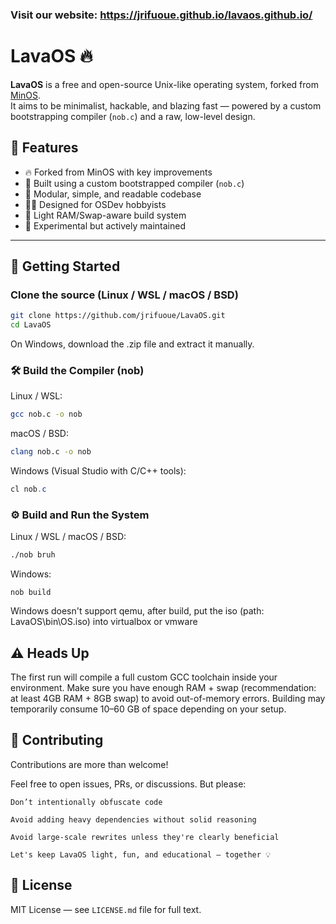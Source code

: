 ### Visit our website: https://jrifuoue.github.io/lavaos.github.io/

# LavaOS 🔥

**LavaOS** is a free and open-source Unix-like operating system, forked from [MinOS](https://github.com/Dcraftbg/MinOS).  
It aims to be minimalist, hackable, and blazing fast — powered by a custom bootstrapping compiler (`nob.c`) and a raw, low-level design.

## 🚀 Features

- 🔥 Forked from MinOS with key improvements
- 🧠 Built using a custom bootstrapped compiler (`nob.c`)
- 🧩 Modular, simple, and readable codebase
- 🧑‍💻 Designed for OSDev hobbyists
- 💾 Light RAM/Swap-aware build system
- 🧪 Experimental but actively maintained

---

## 🔧 Getting Started

### Clone the source (Linux / WSL / macOS / BSD)

```bash
git clone https://github.com/jrifuoue/LavaOS.git
cd LavaOS
```
On Windows, download the .zip file and extract it manually.

### 🛠 Build the Compiler (nob)

Linux / WSL:

```bash
gcc nob.c -o nob
```

macOS / BSD:

```bash
clang nob.c -o nob
```

Windows (Visual Studio with C/C++ tools):

```powershell
cl nob.c
```

### ⚙️ Build and Run the System

Linux / WSL / macOS / BSD:

```bash
./nob bruh
```

Windows:

```
nob build
```

Windows doesn't support qemu, after build, put the iso (path: LavaOS\bin\OS.iso) into virtualbox or vmware

## ⚠️ Heads Up

The first run will compile a full custom GCC toolchain inside your environment.
Make sure you have enough RAM + swap (recommendation: at least 4GB RAM + 8GB swap) to avoid out-of-memory errors.
Building may temporarily consume 10–60 GB of space depending on your setup.

## 🤝 Contributing

Contributions are more than welcome!

Feel free to open issues, PRs, or discussions. But please:

    Don’t intentionally obfuscate code

    Avoid adding heavy dependencies without solid reasoning

    Avoid large-scale rewrites unless they're clearly beneficial

    Let's keep LavaOS light, fun, and educational — together 💡

## 📜 License

MIT License — see `LICENSE.md` file for full text.
